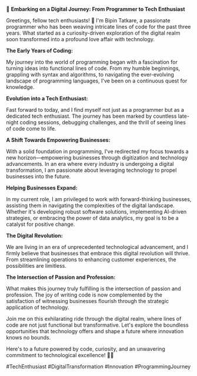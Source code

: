🚀 **Embarking on a Digital Journey: From Programmer to Tech Enthusiast**

Greetings, fellow tech enthusiasts! 👋 I'm Bipin Tatkare, a passionate programmer who has been weaving intricate lines of code for the past three years. What started as a curiosity-driven exploration of the digital realm soon transformed into a profound love affair with technology.

**The Early Years of Coding:**

My journey into the world of programming began with a fascination for turning ideas into functional lines of code. From my humble beginnings, grappling with syntax and algorithms, to navigating the ever-evolving landscape of programming languages, I've been on a continuous quest for knowledge.

**Evolution into a Tech Enthusiast:**

Fast forward to today, and I find myself not just as a programmer but as a dedicated tech enthusiast. The journey has been marked by countless late-night coding sessions, debugging challenges, and the thrill of seeing lines of code come to life.

**A Shift Towards Empowering Businesses:**

With a solid foundation in programming, I've redirected my focus towards a new horizon—empowering businesses through digitization and technology advancements. In an era where every industry is undergoing a digital transformation, I am passionate about leveraging technology to propel businesses into the future.

**Helping Businesses Expand:**

In my current role, I am privileged to work with forward-thinking businesses, assisting them in navigating the complexities of the digital landscape. Whether it's developing robust software solutions, implementing AI-driven strategies, or embracing the power of data analytics, my goal is to be a catalyst for positive change.

**The Digital Revolution:**

We are living in an era of unprecedented technological advancement, and I firmly believe that businesses that embrace this digital revolution will thrive. From streamlining operations to enhancing customer experiences, the possibilities are limitless.

**The Intersection of Passion and Profession:**

What makes this journey truly fulfilling is the intersection of passion and profession. The joy of writing code is now complemented by the satisfaction of witnessing businesses flourish through the strategic application of technology.

Join me on this exhilarating ride through the digital realm, where lines of code are not just functional but transformative. Let's explore the boundless opportunities that technology offers and shape a future where innovation knows no bounds.

Here's to a future powered by code, curiosity, and an unwavering commitment to technological excellence! 🚀✨

#TechEnthusiast #DigitalTransformation #Innovation #ProgrammingJourney
